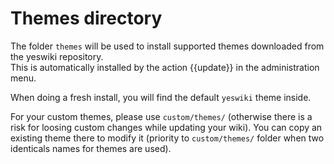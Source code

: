# Themes directory

The folder `themes` will be used to install supported themes downloaded from the yeswiki repository.  
This is automatically installed by the action {{update}} in the administration menu.  

When doing a fresh install, you will find the default `yeswiki` theme inside.  

For your custom themes, please use `custom/themes/` (otherwise there is a risk for loosing custom changes while updating your wiki). You can copy an existing theme there to modify it (priority to `custom/themes/` folder when two identicals names for themes are used).
